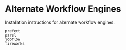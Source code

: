 # Alternate Workflow Engines

Installation instructions for alternate workflow engines.

```{toctree}
prefect
parsl
jobflow
fireworks
```
